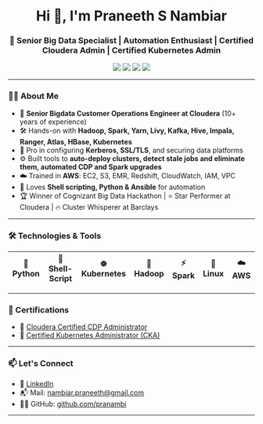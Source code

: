 <h1 align="center">Hi 👋, I'm Praneeth S Nambiar</h1>
<h3 align="center">🚀 Senior Big Data Specialist | Automation Enthusiast | Certified Cloudera Admin | Certified Kubernetes Admin </h3>

<p align="center">
  <img src="https://img.shields.io/badge/Big%20Data-Hadoop-blue?style=flat-square&logo=apachehadoop" />
  <img src="https://img.shields.io/badge/Apache-Spark-orange?style=flat-square&logo=apachespark" />
  <img src="https://img.shields.io/badge/Kubernetes-CKA-blue?style=flat-square&logo=kubernetes" />
  <img src="https://img.shields.io/badge/AWS-Cloud-orange?style=flat-square&logo=amazonaws" />
</p>

---

### 👨‍💻 About Me
- 🔧 **Senior Bigdata Customer Operations Engineer at Cloudera** (10+ years of experience)
- 🛠️ Hands-on with **Hadoop, Spark, Yarn, Livy, Kafka, Hive, Impala, Ranger, Atlas, HBase, Kubernetes**
- 🔐 Pro in configuring **Kerberos, SSL/TLS**, and securing data platforms
- ⚙️ Built tools to **auto-deploy clusters, detect stale jobs and eliminate them, automated CDP and Spark upgrades**
- ☁️ Trained in **AWS**: EC2, S3, EMR, Redshift, CloudWatch, IAM, VPC
- 🧠 Loves **Shell scripting, Python & Ansible** for automation
- 🏆 Winner of Cognizant Big Data Hackathon | ⭐ Star Performer at Cloudera | 🔥 Cluster Whisperer at Barclays

---

### 🛠️ Technologies & Tools

| 🐍 Python     | 🐚 Shell-Script | ☸️ Kubernetes  | 🐘 Hadoop     | ⚡ Spark      | 🐧 Linux      | ☁️ AWS     |
|---------------|-----------------|----------------|---------------|--------------|--------------|---------------|

---

### 🏅 Certifications

- 🧾 [Cloudera Certified CDP Administrator](https://www.credly.com/badges/55c2ccc4-bf5a-44f4-a92c-d3c006cbef12)
- 🧾 [Certified Kubernetes Administrator (CKA)](https://www.credly.com/badges/b477446f-1d0e-4abb-81cd-1d611c061a82)

---

### 📫 Let's Connect

- 💼 [LinkedIn](https://www.linkedin.com/in/praneeth-nambiar-a9588a175)
- 📬 Mail: [nambiar.praneeth@gmail.com](mailto:nambiar.praneeth@gmail.com)
- 🧑‍💻 GitHub: [github.com/pranambi](https://github.com/pranambi)

---



